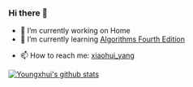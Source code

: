 ### Hi there 👋

<!--
**youngxhui/youngxhui** is a ✨ _special_ ✨ repository because its `README.md` (this file) appears on your GitHub profile.
Here are some ideas to get you started:
-->

- 🔭 I’m currently working on Home
- 🌱 I’m currently learning [Algorithms Fourth Edition](https://algs4.cs.princeton.edu/home/)
<!--
- 👯 I’m looking to collaborate on ...
- 🤔 I’m looking for help with ...
- 💬 Ask me about ...
-->
- 📫 How to reach me: [xiaohui_yang](https://t.me/xiaohui_yang)
<!--
- 😄 Pronouns: ...
- ⚡ Fun fact: ...
-->

[![Youngxhui's github stats](https://github-readme-stats.vercel.app/api?username=youngxhui)](https://github.com/youngxhui/github-readme-stats)
